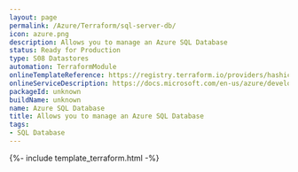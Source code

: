 ```yaml
---
layout: page
permalink: /Azure/Terraform/sql-server-db/
icon: azure.png
description: Allows you to manage an Azure SQL Database
status: Ready for Production
type: S08 Datastores
automation: TerraformModule
onlineTemplateReference: https://registry.terraform.io/providers/hashicorp/azurerm/latest/docs/resources/sql_database
onlineServiceDescription: https://docs.microsoft.com/en-us/azure/developer/terraform/
packageId: unknown
buildName: unknown
name: Azure SQL Database 
title: Allows you to manage an Azure SQL Database
tags: 
- SQL Database
---
```


{%- include template_terraform.html -%}



